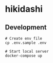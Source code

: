 # hikidashi


## Development

```
# Create env file
cp .env.sample .env

# Start local server
docker-compose up
```
